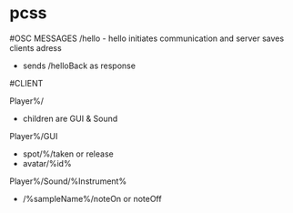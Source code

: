 # pcss

#OSC MESSAGES
/hello -  hello initiates communication and server saves clients adress
* sends /helloBack as response




#CLIENT

Player%/
* children are GUI & Sound

Player%/GUI
* spot/%/taken or release
* avatar/%id%

Player%/Sound/%Instrument%
* /%sampleName%/noteOn or noteOff